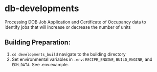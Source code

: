 # db-developments
Processing DOB Job Application and Certificate of Occupancy data to identify jobs that will increase or decrease the number of units

## Building Preparation:
1. `cd developments_build` navigate to the building directory
2. Set environmental variables in `.env`: `RECIPE_ENGINE`, `BUILD_ENGINE`, and `EDM_DATA`. See .env.example.

